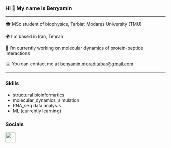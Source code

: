 ### Hi 👋 My name is Benyamin 

<hr>
🎓  MSc student of biophysics, Tarbiat Modares University (TMU)


🌍  I'm based in Iran, Tehran

🔭  I’m currently working on molecular dynamics of protein-peptide interactions

✉️  You can contact me at benyamin.moraditabar@gmail.com

<hr>

### Skills
* structural bioinformatics
* molecular_dynamics_simulation
* RNA_seq data analysis
* ML (currently learning)

### Socials
<a href="https://www.linkedin.com/in/benyamin-moraditabar" target="_blank" rel="noreferrer"><img src="https://raw.githubusercontent.com/danielcranney/readme-generator/main/public/icons/socials/linkedin.svg" width="32" height="32" /></a>
